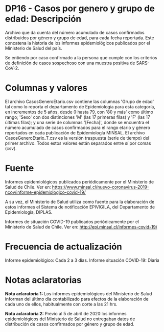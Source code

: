 # DP16 - Casos por genero y grupo de edad: Descripción
Archivo que da cuenta del número acumulado de casos confirmados distribuidos por género y grupo de edad, para cada fecha reportada. Este concatena la historia de los informes epidemiológicos publicados por el Ministerio de Salud del país.

Se entiendo por caso confirmado a la persona que cumple con los criterios de definición de casos sospechoso con una muestra positiva de SARS-CoV-2.

# Columnas y valores
El archivo CasosGeneroEtario.csv contiene las columnas 'Grupo de edad' tal como lo reporta el departamento de Epidemiología para esta categoría, en incrementos de 5 años, desde 0 hasta 79, con '80 y más' como último rango; 'Sexo' con dos distinciones 'M' (las 17 primeras filas) y 'F' (las 17 últimas filas); y una serie de columnas '[Fecha]', donde se encuentra el número acumulado de casos confirmados para el rango etario y género reportados en cada publicación de Epidemiología MINSAL. El archivo CasosGeneroEtario_T.csv es la versión traspuesta (serie de tiempo) del primer archivo. Todos estos valores están separados entre sí por comas (csv).

# Fuente
Informes epidemiológicos publicados periódicamente por el Ministerio de Salud de Chile. Ver en: https://www.minsal.cl/nuevo-coronavirus-2019-ncov/informe-epidemiologico-covid-19/

A su vez, el Ministerio de Salud utiliza como fuente para la elaboración de estos informes el Sistema de notificación EPIVIGILA, del Departamento de Epidemiología, DIPLAS.

Informes de situación COVID-19 publicados periódicamente por el Ministerio de Salud de Chile. Ver en: http://epi.minsal.cl/informes-covid-19/
 
# Frecuencia de actualización
Informe epidemiológico: Cada 2 a 3 días.
Informe situación COVID-19: Diaria

# Notas aclaratorias

**Nota aclaratoria 1:** Los informes epidemiológicos del Ministerio de Salud informan del último día contabilizado para efectos de la elaboración de cada uno de ellos, habitualmente con corte a las 21 hrs.

**Nota aclaratoria 2:** Previo al 5 de abril de 2020 los informes epidemiológicos del Ministerio de Salud no entregaban datos de distribución de casos confirmados por género y grupo de edad.


